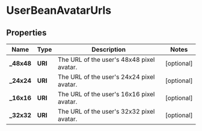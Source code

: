 

# UserBeanAvatarUrls


## Properties

Name | Type | Description | Notes
------------ | ------------- | ------------- | -------------
**_48x48** | **URI** | The URL of the user&#39;s 48x48 pixel avatar. |  [optional]
**_24x24** | **URI** | The URL of the user&#39;s 24x24 pixel avatar. |  [optional]
**_16x16** | **URI** | The URL of the user&#39;s 16x16 pixel avatar. |  [optional]
**_32x32** | **URI** | The URL of the user&#39;s 32x32 pixel avatar. |  [optional]



